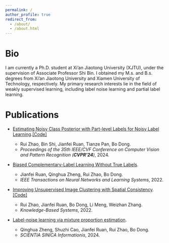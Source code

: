 ```yaml
---
permalink: /
author_profile: true
redirect_from: 
  - /about/
  - /about.html
---
```


# Bio
I am currently a Ph.D. student at Xi’an Jiaotong University (XJTU), under the supervision of Associate Professor Shi Bin. I obtained my M.s. and B.s. degrees from Xi’an Jiaotong University and Xiamen University of Technology, respectively. My primary research interests lie in the field of weakly supervised learning, including label noise learning and partial label learning.

# Publications

- [Estimating Noisy Class Posterior with Part-level Labels for Noisy Label Learning](https://openaccess.thecvf.com/content/CVPR2024/html/Zhao_Estimating_Noisy_Class_Posterior_with_Part-level_Labels_for_Noisy_Label_CVPR_2024_paper.html).[[Code]](https://github.com/RyanZhaoIc/PLM)
  - Rui Zhao, Bin Shi, Jianfei Ruan, Tianze Pan, Bo Dong.
  - *Proceedings of the 35th IEEE/CVF Conference on Computer Vision and Pattern Recognition (**CVPR'24**)*, 2024.
 
- [Biased Complementary-Label Learning Without True Labels](https://ieeexplore.ieee.org/abstract/document/9836971).
  - Jianfei Ruan, Qinghua Zheng, Rui Zhao, Bo Dong.
  - *IEEE Transactions on Neural Networks and Learning Systems*, 2022.

- [Improving Unsupervised Image Clustering with Spatial Consistency](https://www.sciencedirect.com/science/article/abs/pii/S0950705122003094).[[Code]](https://github.com/RyanZhaoIc/SCC)
  - Rui Zhao, Jianfei Ruan, Bo Dong, Li Meng, Weizhan Zhang.
  - *Knowledge-Based Systems*, 2022.

- [Label-noise learning via mixture proportion estimation](https://www.sciengine.com/SSI/doi/10.1360/SSI-2023-0126;JSESSIONID=56461d0e-8a30-489b-848c-a0d9391d89d8).
  - Qinghua Zheng, Shuzhi Cao, Jianfei Ruan, Rui Zhao, Bo Dong.
  - *SCIENTIA SINICA Informationis*, 2024.
